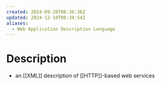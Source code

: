 ```yaml
---
created: 2024-09-26T08:36:36Z
updated: 2024-12-10T08:34:54Z
aliases:
  - Web Application Description Language
---
```

# Description
- an [[XML]] description of [[HTTP]]-based web services